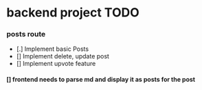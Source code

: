 # backend project TODO 

### posts route
- [.] Implement basic Posts
- [] Implement delete, update post
- [] Implement upvote feature

####  [] frontend needs to parse md and display it as posts for the post